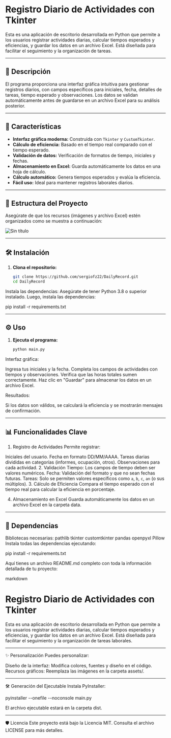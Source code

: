 # Registro Diario de Actividades con Tkinter

Esta es una aplicación de escritorio desarrollada en Python que permite a los usuarios registrar actividades diarias, calcular tiempos esperados y eficiencias, y guardar los datos en un archivo Excel. Está diseñada para facilitar el seguimiento y la organización de tareas.

---

## 📝 Descripción

El programa proporciona una interfaz gráfica intuitiva para gestionar registros diarios, con campos específicos para iniciales, fecha, detalles de tareas, tiempo esperado y observaciones. Los datos se validan automáticamente antes de guardarse en un archivo Excel para su análisis posterior.

---

## 🚀 Características

- **Interfaz gráfica moderna:** Construida con `Tkinter` y `CustomTkinter`.
- **Cálculo de eficiencia:** Basado en el tiempo real comparado con el tiempo esperado.
- **Validación de datos:** Verificación de formatos de tiempo, iniciales y fechas.
- **Almacenamiento en Excel:** Guarda automáticamente los datos en una hoja de cálculo.
- **Cálculo automático:** Genera tiempos esperados y evalúa la eficiencia.
- **Fácil uso:** Ideal para mantener registros laborales diarios.

---

## 📂 Estructura del Proyecto

Asegúrate de que los recursos (imágenes y archivo Excel) estén organizados como se muestra a continuación:

![Sin título](https://github.com/user-attachments/assets/08dc5989-6ab6-4e0e-8c55-0dda1ecb667d)

---

## 🛠️ Instalación

1. **Clona el repositorio:**
   ```bash
   git clone https://github.com/sergiofz22/DailyRecord.git
   cd DailyRecord

Instala las dependencias: Asegúrate de tener Python 3.8 o superior instalado. Luego, instala las dependencias:

pip install -r requirements.txt

---

## ⚙️ Uso

1. **Ejecuta el programa:**
   ```bash
   python main.py
   
Interfaz gráfica:

Ingresa tus iniciales y la fecha.
Completa los campos de actividades con tiempos y observaciones.
Verifica que las horas totales sumen correctamente.
Haz clic en "Guardar" para almacenar los datos en un archivo Excel.

Resultados:

Si los datos son válidos, se calculará la eficiencia y se mostrarán mensajes de confirmación.

---

##  📊 Funcionalidades Clave
1. Registro de Actividades
Permite registrar:

Iniciales del usuario.
Fecha en formato DD/MM/AAAA.
Tareas diarias divididas en categorías (informes, ocupación, otros).
Observaciones para cada actividad.
2. Validación
Tiempo: Los campos de tiempo deben ser valores numéricos.
Fecha: Validación del formato y que no sean fechas futuras.
Tareas: Solo se permiten valores específicos como `a`, `b`, `c`, `an` (o sus múltiplos).
3. Cálculo de Eficiencia
Compara el tiempo esperado con el tiempo real para calcular la eficiencia en porcentaje.

4. Almacenamiento en Excel
Guarda automáticamente los datos en un archivo Excel en la carpeta data.

---

##  🧩 Dependencias
Bibliotecas necesarias:
pathlib
tkinter
customtkinter
pandas
openpyxl
Pillow
Instala todas las dependencias ejecutando:

pip install -r requirements.txt



Aquí tienes un archivo README.md completo con toda la información detallada de tu proyecto:

markdown

# Registro Diario de Actividades con Tkinter

Esta es una aplicación de escritorio desarrollada en Python que permite a los usuarios registrar actividades diarias, calcular tiempos esperados y eficiencias, y guardar los datos en un archivo Excel. Está diseñada para facilitar el seguimiento y la organización de tareas laborales.

---

✨ Personalización
Puedes personalizar:

Diseño de la interfaz: Modifica colores, fuentes y diseño en el código.
Recursos gráficos: Reemplaza las imágenes en la carpeta assets/.

---

🛠️ Generación del Ejecutable
Instala PyInstaller:

pyinstaller --onefile --noconsole main.py

El archivo ejecutable estará en la carpeta dist.

---

🛡️ Licencia
Este proyecto está bajo la Licencia MIT. Consulta el archivo LICENSE para más detalles.



